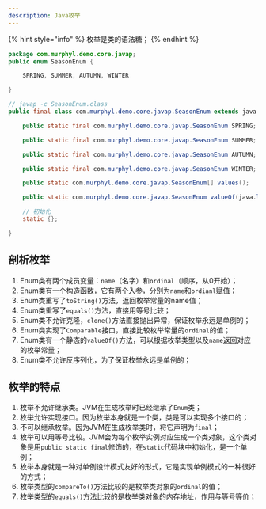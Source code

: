 ```yaml
---
description: Java枚举
---
```


{% hint style="info" %}
枚举是类的语法糖；
{% endhint %}

```java
package com.murphyl.demo.core.javap;
public enum SeasonEnum {

    SPRING, SUMMER, AUTUMN, WINTER

}
```

```java
// javap -c SeasonEnum.class
public final class com.murphyl.demo.core.javap.SeasonEnum extends java.lang.Enum<com.murphyl.demo.core.javap.SeasonEnum> {

    public static final com.murphyl.demo.core.javap.SeasonEnum SPRING;

    public static final com.murphyl.demo.core.javap.SeasonEnum SUMMER;

    public static final com.murphyl.demo.core.javap.SeasonEnum AUTUMN;

    public static final com.murphyl.demo.core.javap.SeasonEnum WINTER;

    public static com.murphyl.demo.core.javap.SeasonEnum[] values();

    public static com.murphyl.demo.core.javap.SeasonEnum valueOf(java.lang.String);

    // 初始化
    static {};

}
```

## 剖析枚举

1. Enum类有两个成员变量：`name`（名字）和`ordinal`（顺序，从0开始）；
1. Enum类有一个构造函数，它有两个入参，分别为`name`和`ordianl`赋值；
1. Enum类重写了`toString()`方法，返回枚举常量的name值；
1. Enum类重写了`equals()`方法，直接用等号比较；
1. Enum类不允许克隆，`clone()`方法直接抛出异常，保证枚举永远是单例的；
1. Enum类实现了`Comparable`接口，直接比较枚举常量的`ordinal`的值；
1. Enum类有一个静态的`valueOf()`方法，可以根据枚举类型以及`name`返回对应的枚举常量；
1. Enum类不允许反序列化，为了保证枚举永远是单例的；

## 枚举的特点

1. 枚举不允许继承类。JVM在生成枚举时已经继承了`Enum`类；
1. 枚举允许实现接口。因为枚举本身就是一个类，类是可以实现多个接口的；
1. 不可以继承枚举。因为JVM在生成枚举类时，将它声明为`final`；
1. 枚举可以用等号比较。JVM会为每个枚举实例对应生成一个类对象，这个类对象是用`public static final`修饰的，在`static`代码块中初始化，是一个单例；
1. 枚举本身就是一种对单例设计模式友好的形式，它是实现单例模式的一种很好的方式；
1. 枚举类型的`compareTo()`方法比较的是枚举类对象的`ordinal`的值；
1. 枚举类型的`equals()`方法比较的是枚举类对象的内存地址，作用与等号等价；